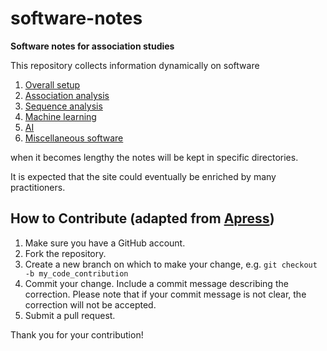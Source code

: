 # software-notes

**Software notes for association studies**

This repository collects information dynamically on software

1. [Overall setup](overall)
2. [Association analysis](association.md)
3. [Sequence analysis](seq.md)
4. [Machine learning](ML.md)
5. [AI](AI.md)
6. [Miscellaneous software](misc.md)

when it becomes lengthy the notes will be kept in specific directories.

It is expected that the site could eventually be enriched by many practitioners.

## How to Contribute (adapted from [Apress](https://github.com/apress))

1. Make sure you have a GitHub account.
2. Fork the repository.
3. Create a new branch on which to make your change, e.g. 
`git checkout -b my_code_contribution`
4. Commit your change. Include a commit message describing the correction. Please note that if your commit message is not clear, the correction will not be accepted.
5. Submit a pull request.

Thank you for your contribution!
